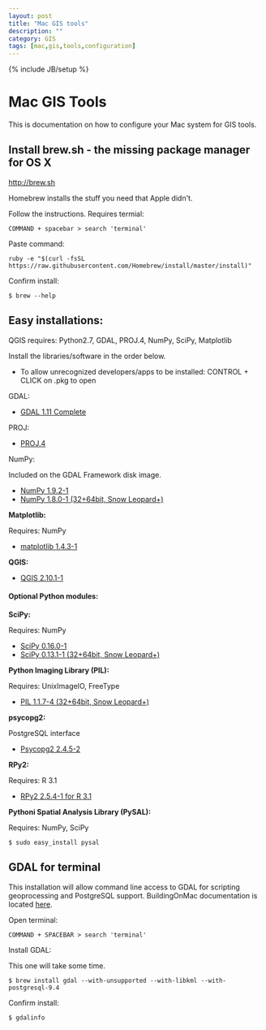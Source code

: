```yaml
---
layout: post
title: "Mac GIS tools"
description: ""
category: GIS
tags: [mac,gis,tools,configuration]
---
```

{% include JB/setup %}

# Mac GIS Tools

This is documentation on how to configure your Mac system for GIS tools.

## Install brew.sh - the missing package manager for OS X

<a href="http://brew.sh" target="_blank">http://brew.sh</a>

Homebrew installs the stuff you need that Apple didn't.

Follow the instructions. Requires termial: 

``COMMAND + spacebar > search 'terminal'``

Paste command:

``ruby -e "$(curl -fsSL https://raw.githubusercontent.com/Homebrew/install/master/install)"``

Confirm install:

``$ brew --help``

## Easy installations:

QGIS requires: Python2.7, GDAL, PROJ.4, NumPy, SciPy, Matplotlib

Install the libraries/software in the order below.

- To allow unrecognized developers/apps to be installed: CONTROL + CLICK on .pkg to open

GDAL:

- <a href="http://www.kyngchaos.com/files/software/frameworks/GDAL_Complete-1.11.dmg" target="_blank">GDAL 1.11 Complete</a>

PROJ:

- <a href="http://www.kyngchaos.com/files/software/frameworks/PROJ_Framework-4.9.2-1.dmg" target="_blank">PROJ.4</a>

NumPy:

Included on the GDAL Framework disk image.

- <a href="http://www.kyngchaos.com/files/software/python/NumPy-1.9.2-1.dmg" target="_blank">NumPy 1.9.2-1</a>
- <a href="http://www.kyngchaos.com/files/software/python/NumPy-1.8.0-1.dmg" target="_blank">NumPy 1.8.0-1 (32+64bit, Snow Leopard+)</a>

**Matplotlib:**

Requires: NumPy

- <a href="http://www.kyngchaos.com/files/software/python/matplotlib-1.4.3-1.dmg">matplotlib 1.4.3-1</a>

**QGIS:**

- <a href="http://www.kyngchaos.com/files/software/qgis/QGIS-2.10.1-1.dmg">QGIS 2.10.1-1</a>


#### Optional Python modules:

**SciPy:**

Requires: NumPy

- <a href="http://www.kyngchaos.com/files/software/python/SciPy-0.16.0-1.dmg" target="_blank">SciPy 0.16.0-1</a>
- <a href="http://www.kyngchaos.com/files/software/python/SciPy-0.13.1-1.dmg" target="_blank">SciPy 0.13.1-1 (32+64bit, Snow Leopard+)</a>

**Python Imaging Library (PIL):**

Requires: UnixImageIO, FreeType

- <a href="http://www.kyngchaos.com/files/software/python/PIL-1.1.7-4.dmg" target="_blank">PIL 1.1.7-4 (32+64bit, Snow Leopard+)</a>

**psycopg2:**

PostgreSQL interface

- <a href="http://www.kyngchaos.com/files/software/python/Psycopg2-2.4.5-2.dmg">Psycopg2 2.4.5-2</a>

**RPy2:**

Requires: R 3.1

- <a href="http://www.kyngchaos.com/files/software/python/RPy2-2.5.4-1.dmg">RPy2 2.5.4-1 for R 3.1</a>

**Pythoni Spatial Analysis Library (PySAL):**

Requires: NumPy, SciPy

``$ sudo easy_install pysal``

## GDAL for terminal

This installation will allow command line access to GDAL for scripting geoprocessing and PostgreSQL support. BuildingOnMac documentation is located <a href="https://trac.osgeo.org/gdal/wiki/BuildingOnMac" target="_blank">here</a>.

Open terminal:

``COMMAND + SPACEBAR > search 'terminal'``

Install GDAL:

This one will take some time.

``$ brew install gdal --with-unsupported --with-libkml --with-postgresql-9.4``

Confirm install: 

``$ gdalinfo``

